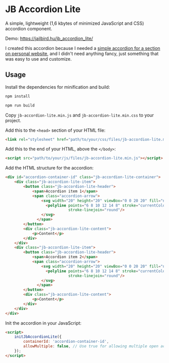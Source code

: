 # JB Accordion Lite

A simple, lightweight (1,6 kbytes of minimized JavaScript and CSS) accordion component.

Demo: https://jailbird.hu/jb_accordion_lite/

I created this accordion because I needed a [simple accordion for a section on personal website](https://jailbird.hu/#career), and I didn't need anything fancy, just something that was easy to use and customize.

## Usage

Install the dependencies for minification and build:

```bash
npm install
```

```bash
npm run build
```

Copy `jb-accordion-lite.min.js` and `jb-accordion-lite.min.css` to your project.

Add this to the `<head>` section of your HTML file:

```html
<link rel="stylesheet" href="path/to/your/css/files/jb-accordion-lite.min.css">
```

Add this to the end of your HTML, above the `</body>`:

```html
<script src="path/to/your/js/files/jb-accordion-lite.min.js"></script>
```

Add the HTML structure for the accordion:

```html
<div id="accordion-container-id" class="jb-accordion-lite-container">
    <div class="jb-accordion-lite-item">
        <button class="jb-accordion-lite-header">
            <span>Accordion item 1</span>
            <span class="accordion-arrow">
                <svg width="20" height="20" viewBox="0 0 20 20" fill="none" aria-hidden="true">
                  <polyline points="6 8 10 12 14 8" stroke="currentColor" stroke-width="2" stroke-linecap="round"
                            stroke-linejoin="round"/>
                </svg>
              </span>
        </button>
        <div class="jb-accordion-lite-content">
            <p>Content</p>
        </div>
    </div>
    <div class="jb-accordion-lite-item">
        <button class="jb-accordion-lite-header">
            <span>Accordion item 2</span>
            <span class="accordion-arrow">
                <svg width="20" height="20" viewBox="0 0 20 20" fill="none" aria-hidden="true">
                  <polyline points="6 8 10 12 14 8" stroke="currentColor" stroke-width="2" stroke-linecap="round"
                            stroke-linejoin="round"/>
                </svg>
              </span>
        </button>
        <div class="jb-accordion-lite-content">
            <p>Content</p>
        </div>
    </div>
</div>
```

Init the accordion in your JavaScript:

```html
<script>
    initJbAccordionLite({
        containerId: 'accordion-container-id',
        allowMultiple: false, // Use true for allowing multiple open accordion instances.
    });
</script>
```
